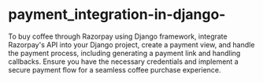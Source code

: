 # payment_integration-in-django-
To buy coffee through Razorpay using Django framework, integrate Razorpay's API into your Django project, create a payment view, and handle the payment process, including generating a payment link and handling callbacks. Ensure you have the necessary credentials and implement a secure payment flow for a seamless coffee purchase experience.
